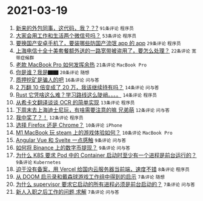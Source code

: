 # 2021-03-19

1. [新来的外包同事，这代码，我？？?](https://www.v2ex.com/t/763063) `91条评论` `程序员`
1. [大家会用工作和生活两个微信号吗？](https://www.v2ex.com/t/763052) `53条评论` `程序员`
1. [要换国产安卓手机了，要装哪些防国产流氓 app 的 app](https://www.v2ex.com/t/763097) `29条评论` `程序员`
1. [上海电信十全十美套餐额外送的一路宽带被盗用了，要怎么处理？](https://www.v2ex.com/t/763086) `22条评论` `宽带症候群`
1. [老款 MacBook Pro 如何发挥余热](https://www.v2ex.com/t/763053) `21条评论` `MacBook Pro`
1. [你是谁？我是▇▇](https://www.v2ex.com/t/763034) `20条评论` `随想`
1. [质押挖矿是骗人的吧](https://www.v2ex.com/t/763093) `16条评论` `问与答`
1. [2 万翻 10 倍变成了 20 万，我该继续持有吗？](https://www.v2ex.com/t/763109) `14条评论` `问与答`
1. [Rust 它凭啥这么难？学习路线这么陡峭。。。。](https://www.v2ex.com/t/763062) `14条评论` `程序员`
1. [从希卡文翻译谈谈 OCR 的简单实现](https://www.v2ex.com/t/763083) `13条评论` `程序员`
1. [下周末去上海迪士尼玩，有啥需要注意的嘛 兄弟萌](https://www.v2ex.com/t/763078) `12条评论` `问与答`
1. [我中奖了？！](https://www.v2ex.com/t/763057) `12条评论` `程序员`
1. [选择 Firefox 还是 Chrome？](https://www.v2ex.com/t/763037) `10条评论` `iPhone`
1. [M1 MacBook 玩 steam 上的游戏体验如何？](https://www.v2ex.com/t/763035) `10条评论` `MacBook Pro`
1. [Angular Vue 和 Svelte 一点感触](https://www.v2ex.com/t/763070) `9条评论` `问与答`
1. [如何将 Binance 上的数字币提现？](https://www.v2ex.com/t/763058) `9条评论` `问与答`
1. [为什么 K8S 要求 Pod 中的 Container 启动时至少有一个进程是前台运行的？](https://www.v2ex.com/t/763043) `9条评论` `Kubernetes`
1. [迫于没有备案，用 Vercel 给国内云服务器当前端，速度不错](https://www.v2ex.com/t/763047) `8条评论` `程序员`
1. [从 DOOM 启示录和戴森球游戏工作组中得到的启示](https://www.v2ex.com/t/763061) `7条评论` `随想`
1. [为什么 supervisor 要求它启动的所有进程必须是前台启动的？](https://www.v2ex.com/t/763050) `7条评论` `问与答`
1. [新人入职之后工作的问题,求解](https://www.v2ex.com/t/763042) `7条评论` `问与答`
